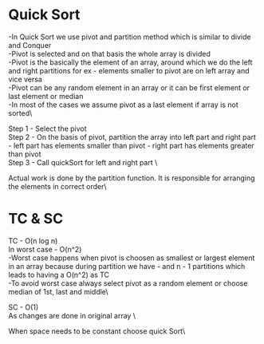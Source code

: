 # Quick Sort

-In Quick Sort we use pivot and partition method which is similar to divide and Conquer\
-Pivot is selected and on that basis the whole array is divided\
-Pivot is the basically the element of an array, around which we do the left and right partitions for ex - elements smaller to pivot are on left array and vice versa\
-Pivot can be any random element in an array or it can be first element or last element or median\
-In most of the cases we assume pivot as a last element if array is not sorted\

Step 1 - Select the pivot \
Step 2 - On the basis of pivot, partition the array into left part and right part \
       - left part has elements smaller than pivot
       - right part has elements greater than pivot\
Step 3 - Call quickSort for left and right part \

Actual work is done by the partition function. It is responsible for arranging the elements in correct order\

# TC & SC
TC - O(n log n)\
In worst case - O(n^2)\
-Worst case happens when pivot is choosen as smallest or largest element in an array because during partition we have - and n - 1 partitions which leads to having a O(n^2) as TC\
-To avoid worst case always select pivot as a random element or choose median of 1st, last and middle\


SC - O(1)\
As changes are done in original array \

When space needs to be constant choose quick Sort\
